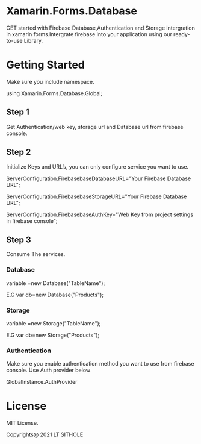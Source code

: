 # Xamarin.Forms.Database
GET started with Firebase Database,Authentication and Storage intergration  in xamarin forms.Intergrate firebase into your application using our ready-to-use Library.

# Getting Started
Make sure you include namespace. 

using Xamarin.Forms.Database.Global;

## Step 1
Get Authentication/web key, storage url and Database url from firebase console.

## Step 2
Initialize Keys and URL’s, you can only configure service you want to use.

ServerConfiguration.FirebasebaseDatabaseURL="Your Firebase Database URL";

ServerConfiguration.FirebasebaseStorageURL="Your Firebase Database URL";

ServerConfiguration.FirebasebaseAuthKey="Web Key from project settings in firebase console";


## Step 3
Consume The services.	

### Database

variable =new Database<object>("TableName");

E.G
var db=new Database<Product>("Products");

### Storage

variable =new Storage("TableName");

E.G
var db=new Storage("Products");

### Authentication
Make sure you enable authentication method you want to use from firebase console.
Use Auth provider below 
  
GlobalInstance.AuthProvider

  
# License 

MIT License.
  
Copyrights@ 2021 LT SITHOLE

